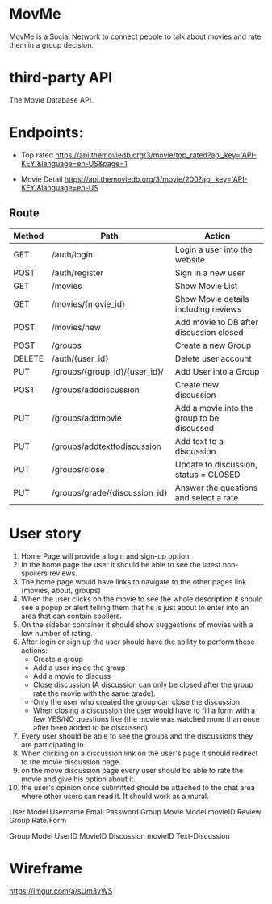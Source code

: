 # MovMe
MovMe  is a Social Network to connect people to talk about movies and rate them in a group decision.

# third-party API 
The Movie Database API.

# Endpoints:

* Top rated
https://api.themoviedb.org/3/movie/top_rated?api_key='API-KEY'&language=en-US&page=1

* Movie Detail
https://api.themoviedb.org/3/movie/200?api_key='API-KEY'&language=en-US
 
## Route

| Method | Path | Action|
|--------|------|-------|
| GET | /auth/login | Login a user into the website |
| POST | /auth/register | Sign in a new user |
| GET | /movies | Show Movie List |
| GET | /movies/{movie_id} | Show Movie details including reviews |
| POST | /movies/new | Add movie to DB after discussion closed |
| POST | /groups | Create a new Group |
| DELETE | /auth/{user_id} | Delete user account |
| PUT | /groups/{group_id}/{user_id}/ | Add User into a Group |
| POST | /groups/adddiscussion | Create new discussion |
| PUT | /groups/addmovie | Add a movie into the group to be discussed |
| PUT | /groups/addtexttodiscussion | Add text to a discussion |
| PUT | /groups/close | Update to discussion, status = CLOSED |
| PUT | /groups/grade/{discussion_id} | Answer the questions and select a rate |





# User story
1. Home Page will provide a login and sign-up option.
2. In the home page the user it should be able to see the latest non-spoilers reviews.
3. The home page would have links to navigate to the other pages link (movies, about, groups)
4. When the user clicks on the movie to see the whole description it should see a popup or alert telling them that he is just about to enter into an area that can contain spoilers. 
5. On the sidebar container it should show suggestions of movies with a low number of rating.
6. After login or sign up the user should have the ability to perform these actions:
   * Create a group
   * Add a user inside the group
   * Add a movie to discuss
   * Close discussion (A discussion can only be closed after the group rate the movie with the same grade).
   * Only the user who created the group can close the discussion 
   * When closing a discussion the user would have to fill a form with a few YES/NO questions like (the movie was watched more than once after been added to be discussed)
7. Every user should be able to see the groups and the discussions they are participating in.
8. When clicking on a discussion link on the user's page it should redirect to the movie discussion page.
9. on the move discussion page every user should be able to rate the movie and give his option about it.
10. the user's opinion once submitted should be attached to the chat area where other users can read it. It should work as a mural.



User Model
Username
Email
Password
Group
Movie Model
movieID
Review
Group
Rate/Form

Group Model
UserID
MovieID
Discussion
movieID
Text-Discussion


# Wireframe
https://imgur.com/a/sUm3vWS
